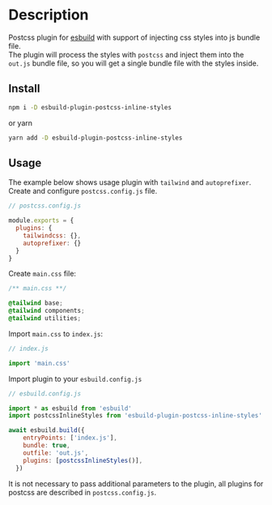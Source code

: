 # Description

Postcss plugin for [esbuild](https://esbuild.github.io/) with support of injecting css styles into js bundle file. \
The plugin will process the styles with `postcss` and inject them into the `out.js` bundle file,
so you will get a single bundle file with the styles inside.

## Install

```bash
npm i -D esbuild-plugin-postcss-inline-styles
```
or yarn
```bash
yarn add -D esbuild-plugin-postcss-inline-styles
```

## Usage

The example below shows usage plugin with `tailwind` and `autoprefixer`. \
Create and configure `postcss.config.js` file.

```js
// postcss.config.js

module.exports = {
  plugins: {
    tailwindcss: {},
    autoprefixer: {}
  }
}
```

Create `main.css` file: 
```css
/** main.css **/

@tailwind base;
@tailwind components;
@tailwind utilities;
```

Import `main.css` to `index.js`:

```js
// index.js

import 'main.css'
```

Import plugin to your `esbuild.config.js`

```js
// esbuild.config.js

import * as esbuild from 'esbuild'
import postcssInlineStyles from 'esbuild-plugin-postcss-inline-styles'

await esbuild.build({
    entryPoints: ['index.js'],
    bundle: true,
    outfile: 'out.js',
    plugins: [postcssInlineStyles()],
  })
```
It is not necessary to pass additional parameters to the plugin, all plugins for postcss are described in `postcss.config.js`.